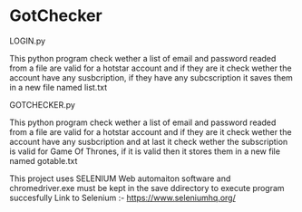 # GotChecker

LOGIN.py

This python  program check wether a list of email and password  readed from a file are valid for a hotstar account and if they are it check wether the account have any susbcription, if they have any subcscription it saves them in a new file named list.txt

GOTCHECKER.py

This python  program check wether a list of email and password  readed from a file are valid for a hotstar account and if they are it check wether the account have any susbcription and at last it check wether the subscription is valid for Game Of Thrones, if it is valid then it stores them in a new file named gotable.txt 

This project uses SELENIUM Web automaiton software and chromedriver.exe must be kept in the save ddirectory to execute program succesfully
Link to Selenium :- https://www.seleniumhq.org/
